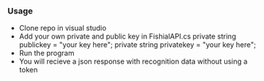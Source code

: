 ### Usage
- Clone repo in visual studio
- Add your own private and public key in FishialAPI.cs
      private string publickey = "your key here";
      private string privatekey = "your key here";
- Run the program
- You will recieve a json response with recognition data without using a token
